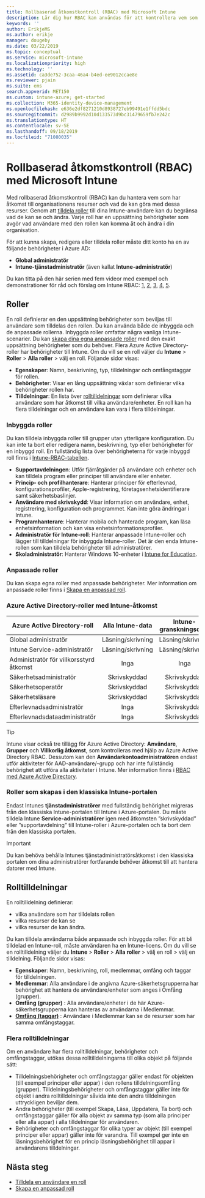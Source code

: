 ```yaml
---
title: Rollbaserad åtkomstkontroll (RBAC) med Microsoft Intune
description: Lär dig hur RBAC kan användas för att kontrollera vem som kan utföra åtgärder och göra ändringar i Microsoft Intune.
keywords: ''
author: ErikjeMS
ms.author: erikje
manager: dougeby
ms.date: 03/22/2019
ms.topic: conceptual
ms.service: microsoft-intune
ms.localizationpriority: high
ms.technology: ''
ms.assetid: ca3de752-3caa-46a4-b4ed-ee9012ccae8e
ms.reviewer: pjain
ms.suite: ems
search.appverid: MET150
ms.custom: intune-azure; get-started
ms.collection: M365-identity-device-management
ms.openlocfilehash: e636e2df8271210d8938727eb99491e1ffdd5bdc
ms.sourcegitcommit: d2989b9992d10d133573d9bc31479659fb7e242c
ms.translationtype: HT
ms.contentlocale: sv-SE
ms.lasthandoff: 09/18/2019
ms.locfileid: "71080035"
---
```

# <a name="role-based-access-control-rbac-with-microsoft-intune"></a>Rollbaserad åtkomstkontroll (RBAC) med Microsoft Intune

Med rollbaserad åtkomstkontroll (RBAC) kan du hantera vem som har åtkomst till organisationens resurser och vad de kan göra med dessa resurser.  Genom att [tilldela roller](assign-role.md) till dina Intune-användare kan du begränsa vad de kan se och ändra. Varje roll har en uppsättning behörigheter som avgör vad användare med den rollen kan komma åt och ändra i din organisation.

För att kunna skapa, redigera eller tilldela roller måste ditt konto ha en av följande behörigheter i Azure AD:
- **Global administratör**
- **Intune-tjänstadministratör** (även kallat **Intune-administratör**)

Du kan titta på den här serien med fem videor med exempel och demonstrationer för råd och förslag om Intune RBAC: [1](https://www.youtube.com/watch?v=5deXLMLcnKY), [2](https://www.youtube.com/watch?v=38dnMBLuxbQ), [3](https://www.youtube.com/watch?v=6vqg9cAkMbY), [4](https://www.youtube.com/watch?v=5yOLajFFMHE), [5](https://www.youtube.com/watch?v=P5DDvsSF4Wk).

## <a name="roles"></a>Roller
En roll definierar en den uppsättning behörigheter som beviljas till användare som tilldelas den rollen.
Du kan använda både de inbyggda och de anpassade rollerna. Inbyggda roller omfattar några vanliga Intune-scenarier. Du kan [skapa dina egna anpassade roller](create-custom-role.md) med den exakt uppsättning behörigheter som du behöver. Flera Azure Active Directory-roller har behörigheter till Intune.
Om du vill se en roll väljer du **Intune** > **Roller** > **Alla roller** > välj en roll. Följande sidor visas:

- **Egenskaper**: Namn, beskrivning, typ, tilldelningar och omfångstaggar för rollen. 
- **Behörigheter**: Visar en lång uppsättning växlar som definierar vilka behörigheter rollen har.
- **Tilldelningar**: En lista över [rolltilldelningar]( assign-role.md) som definierar vilka användare som har åtkomst till vilka användare/enheter. En roll kan ha flera tilldelningar och en användare kan vara i flera tilldelningar.

### <a name="built-in-roles"></a>Inbyggda roller
Du kan tilldela inbyggda roller till grupper utan ytterligare konfiguration. Du kan inte ta bort eller redigera namn, beskrivning, typ eller behörigheter för en inbyggd roll. En fullständig lista över behörigheterna för varje inbyggd roll finns i [Intune-RBAC-tabellen](https://gallery.technet.microsoft.com/Intune-RBAC-table-2e3c9a1a).

- **Supportavdelningen**: Utför fjärråtgärder på användare och enheter och kan tilldela program eller principer till användare eller enheter.
- **Princip- och profilhanterare**: Hanterar principer för efterlevnad, konfigurationsprofiler, Apple-registrering, företagsenhetsidentifierare samt säkerhetsbaslinjer.
- **Användare med skrivskydd**: Visar information om användare, enhet, registrering, konfiguration och programmet. Kan inte göra ändringar i Intune.
- **Programhanterare**: Hanterar mobila och hanterade program, kan läsa enhetsinformation och kan visa enhetsinformationsprofiler.
- **Administratör för Intune-roll**: Hanterar anpassade Intune-roller och lägger till tilldelningar för inbyggda Intune-roller. Det är den enda Intune-rollen som kan tilldela behörigheter till administratörer.
- **Skoladministratör**: Hanterar Windows 10-enheter i [Intune for Education](introduction-intune-education.md).

### <a name="custom-roles"></a>Anpassade roller
Du kan skapa egna roller med anpassade behörigheter. Mer information om anpassade roller finns i [Skapa en anpassad roll](create-custom-role.md).

### <a name="azure-active-directory-roles-with-intune-access"></a>Azure Active Directory-roller med Intune-åtkomst
| Azure Active Directory-roll | Alla Intune-data | Intune-granskningsdata |
| --- | :---: | :---: |
| Global administratör | Läsning/skrivning | Läsning/skrivning |
| Intune Service-administratör | Läsning/skrivning | Läsning/skrivning |
| Administratör för villkorsstyrd åtkomst | Inga | Inga |
| Säkerhetsadministratör | Skrivskyddad | Skrivskyddad |
| Säkerhetsoperatör | Skrivskyddad | Skrivskyddad |
| Säkerhetsläsare | Skrivskyddad | Skrivskyddad |
| Efterlevnadsadministratör | Inga | Skrivskyddad |
| Efterlevnadsdataadministratör | Inga | Skrivskyddad |

> [!TIP]
> Intune visar också tre tillägg för Azure Active Directory: **Användare**, **Grupper** och **Villkorlig åtkomst**, som kontrolleras med hjälp av Azure Active Directory RBAC. Dessutom kan den **Användarkontoadministratören** endast utför aktiviteter för AAD-användare/-grupp och har inte fullständig behörighet att utföra alla aktiviteter i Intune. Mer information finns i [RBAC med Azure Active Directory](https://docs.microsoft.com/azure/active-directory/active-directory-assign-admin-roles).
### <a name="roles-created-in-the-intune-classic-portal"></a>Roller som skapas i den klassiska Intune-portalen
Endast Intunes **tjänstadministratörer** med fullständig behörighet migreras från den klassiska Intune-portalen till Intune i Azure-portalen. Du måste tilldela Intune **Service-administratörer** igen med åtkomsten ”skrivskyddad” eller ”supportavdelning” till Intune-roller i Azure-portalen och ta bort dem från den klassiska portalen.
> [!IMPORTANT]
> Du kan behöva behålla Intunes tjänstadministratörsåtkomst i den klassiska portalen om dina administratörer fortfarande behöver åtkomst till att hantera datorer med Intune.

## <a name="role-assignments"></a>Rolltilldelningar
En rolltilldelning definierar:

- vilka användare som har tilldelats rollen
- vilka resurser de kan se
- vilka resurser de kan ändra.

Du kan tilldela användarna både anpassade och inbyggda roller. För att bli tilldelad en Intune-roll, måste användaren ha en Intune-licens.
Om du vill se en rolltilldelning väljer du **Intune** > **Roller** > **Alla roller** > välj en roll > välj en tilldelning. Följande sidor visas:

- **Egenskaper**: Namn, beskrivning, roll, medlemmar, omfång och taggar för tilldelningen.
- **Medlemmar**: Alla användare i de angivna Azure-säkerhetsgrupperna har behörighet att hantera de användare/enheter som anges i Omfång (grupper).
- **Omfång (grupper)** : Alla användare/enheter i de här Azure- säkerhetsgrupperna kan hanteras av användarna i Medlemmar.
- **[Omfång (taggar)](scope-tags.md)** : Användare i Medlemmar kan se de resurser som har samma omfångstaggar.

### <a name="multiple-role-assignments"></a>Flera rolltilldelningar
Om en användare har flera rolltilldelningar, behörigheter och omfångstaggar, utökas dessa rolltilldelningarna till olika objekt på följande sätt:

- Tilldelningsbehörigheter och omfångstaggar gäller endast för objekten (till exempel principer eller appar) i den rollens tilldelningsomfång (grupper). Tilldelningsbehörigheter och omfångstaggar gäller inte för objekt i andra rolltilldelningar såvida inte den andra tilldelningen uttryckligen beviljar dem.
- Andra behörigheter (till exempel Skapa, Läsa, Uppdatera, Ta bort) och omfångstaggar gäller för alla objekt av samma typ (som alla principer eller alla appar) i alla tilldelningar för användaren.
- Behörigheter och omfångstaggar för olika typer av objekt (till exempel principer eller appar) gäller inte för varandra. Till exempel ger inte en läsningsbehörighet för en princip läsningsbehörighet till appar i användarens tilldelningar.

## <a name="next-steps"></a>Nästa steg
- [Tilldela en användare en roll](assign-role.md)
- [Skapa en anpassad roll](create-custom-role.md)
